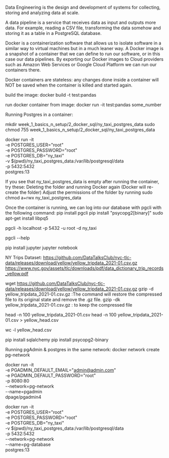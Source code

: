 Data Engineering is the design and development of systems for collecting, storing and analyzing data at scale.

A data pipeline is a service that receives data as input and outputs more data. For example, reading a CSV file, transforming the data somehow and storing it as a table in a PostgreSQL database.

Docker is a containerization software that allows us to isolate software in a similar way to virtual machines but in a much leaner way.
A Docker image is a snapshot of a container that we can define to run our software, or in this case our data pipelines. By exporting our Docker images to Cloud providers such as Amazon Web Services or Google Cloud Platform we can run our containers there.

Docker containers are stateless: any changes done inside a container will NOT be saved when the container is killed and started again.

build the image:
docker build -t test:pandas

run docker container from image:
docker run -it test:pandas some_number

Running Postgres in a container:

mkdir week_1_basics_n_setup/2_docker_sql/ny_taxi_postgres_data
sudo chmod 755 week_1_basics_n_setup/2_docker_sql/ny_taxi_postgres_data

docker run -it \
  -e POSTGRES_USER="root" \
  -e POSTGRES_PASSWORD="root" \
  -e POSTGRES_DB="ny_taxi" \
  -v $(pwd)/ny_taxi_postgres_data:/var/lib/postgresql/data \
  -p 5432:5432 \
  postgres:13

If you see that ny_taxi_postgres_data is empty after running the container, try these:
    Deleting the folder and running Docker again (Docker will re-create the folder)
    Adjust the permissions of the folder by running sudo chmod a+rwx ny_taxi_postgres_data

Once the container is running, we can log into our database with pgcli with the following command:
pip install pgcli 
pip install "psycopg2[binary]"
sudo apt-get install libpq5

pgcli -h localhost -p 5432 -u root -d ny_taxi

pgcli --help

pip install jupyter
jupyter notebook

NY Trips Dataset:
https://github.com/DataTalksClub/nyc-tlc-data/releases/download/yellow/yellow_tripdata_2021-01.csv.gz
https://www.nyc.gov/assets/tlc/downloads/pdf/data_dictionary_trip_records_yellow.pdf

wget https://github.com/DataTalksClub/nyc-tlc-data/releases/download/yellow/yellow_tripdata_2021-01.csv.gz 
gzip -d yellow_tripdata_2021-01.csv.gz  :The command will restore the compressed file to its original state and remove the .gz file.
gzip -dk yellow_tripdata_2021-01.csv.gz  : to keep the compressed file

head -n 100 yellow_tripdata_2021-01.csv
head -n 100 yellow_tripdata_2021-01.csv > yellow_head.csv

wc -l yellow_head.csv

pip install sqlalchemy
pip install psycopg2-binary

Running pgAdmin & postgres in the same network:
docker network create pg-network

docker run -it \
  -e PGADMIN_DEFAULT_EMAIL="admin@admin.com" \
  -e PGADMIN_DEFAULT_PASSWORD="root" \
  -p 8080:80 \
  --network=pg-network \
  --name=pgadmin \
  dpage/pgadmin4

docker run -it \
  -e POSTGRES_USER="root" \
  -e POSTGRES_PASSWORD="root" \
  -e POSTGRES_DB="ny_taxi" \
  -v $(pwd)/ny_taxi_postgres_data:/var/lib/postgresql/data \
  -p 5432:5432 \
  --network=pg-network \
  --name=pg-database \
  postgres:13
